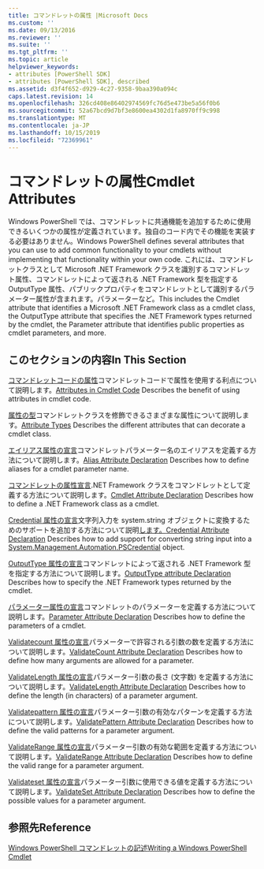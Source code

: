 ```yaml
---
title: コマンドレットの属性 |Microsoft Docs
ms.custom: ''
ms.date: 09/13/2016
ms.reviewer: ''
ms.suite: ''
ms.tgt_pltfrm: ''
ms.topic: article
helpviewer_keywords:
- attributes [PowerShell SDK]
- attributes [PowerShell SDK], described
ms.assetid: d3f4f652-d929-4c27-9358-9baa390a094c
caps.latest.revision: 14
ms.openlocfilehash: 326cd408e86402974569fc76d5e473be5a56f0b6
ms.sourcegitcommit: 52a67bcd9d7bf3e8600ea4302d1fa8970ff9c998
ms.translationtype: MT
ms.contentlocale: ja-JP
ms.lasthandoff: 10/15/2019
ms.locfileid: "72369961"
---
```

# <a name="cmdlet-attributes"></a><span data-ttu-id="2cd13-102">コマンドレットの属性</span><span class="sxs-lookup"><span data-stu-id="2cd13-102">Cmdlet Attributes</span></span>

<span data-ttu-id="2cd13-103">Windows PowerShell では、コマンドレットに共通機能を追加するために使用できるいくつかの属性が定義されています。独自のコード内でその機能を実装する必要はありません。</span><span class="sxs-lookup"><span data-stu-id="2cd13-103">Windows PowerShell defines several attributes that you can use to add common functionality to your cmdlets without implementing that functionality within your own code.</span></span> <span data-ttu-id="2cd13-104">これには、コマンドレットクラスとして Microsoft .NET Framework クラスを識別するコマンドレット属性、コマンドレットによって返される .NET Framework 型を指定する OutputType 属性、パブリックプロパティをコマンドレットとして識別するパラメーター属性が含まれます。パラメーターなど。</span><span class="sxs-lookup"><span data-stu-id="2cd13-104">This includes the Cmdlet attribute that identifies a Microsoft .NET Framework class as a cmdlet class, the OutputType attribute that specifies the .NET Framework types returned by the cmdlet, the Parameter attribute that identifies public properties as cmdlet parameters, and more.</span></span>

## <a name="in-this-section"></a><span data-ttu-id="2cd13-105">このセクションの内容</span><span class="sxs-lookup"><span data-stu-id="2cd13-105">In This Section</span></span>

<span data-ttu-id="2cd13-106">[コマンドレットコードの属性](./attributes-in-cmdlet-code.md)コマンドレットコードで属性を使用する利点について説明します。</span><span class="sxs-lookup"><span data-stu-id="2cd13-106">[Attributes in Cmdlet Code](./attributes-in-cmdlet-code.md) Describes the benefit of using attributes in cmdlet code.</span></span>

<span data-ttu-id="2cd13-107">[属性の型](./attribute-types.md)コマンドレットクラスを修飾できるさまざまな属性について説明します。</span><span class="sxs-lookup"><span data-stu-id="2cd13-107">[Attribute Types](./attribute-types.md) Describes the different attributes that can decorate a cmdlet class.</span></span>

<span data-ttu-id="2cd13-108">[エイリアス属性の宣言](./alias-attribute-declaration.md)コマンドレットパラメーター名のエイリアスを定義する方法について説明します。</span><span class="sxs-lookup"><span data-stu-id="2cd13-108">[Alias Attribute Declaration](./alias-attribute-declaration.md) Describes how to define aliases for a cmdlet parameter name.</span></span>

<span data-ttu-id="2cd13-109">[コマンドレットの属性宣言](./cmdlet-attribute-declaration.md).NET Framework クラスをコマンドレットとして定義する方法について説明します。</span><span class="sxs-lookup"><span data-stu-id="2cd13-109">[Cmdlet Attribute Declaration](./cmdlet-attribute-declaration.md) Describes how to define a .NET Framework class as a cmdlet.</span></span>

<span data-ttu-id="2cd13-110">[Credential 属性の宣言](./credential-attribute-declaration.md)文字列入力を system.string オブジェクトに変換するためのサポートを追加する方法について説明[します。](/dotnet/api/System.Management.Automation.PSCredential)</span><span class="sxs-lookup"><span data-stu-id="2cd13-110">[Credential Attribute Declaration](./credential-attribute-declaration.md) Describes how to add support for converting string input into a [System.Management.Automation.PSCredential](/dotnet/api/System.Management.Automation.PSCredential) object.</span></span>

<span data-ttu-id="2cd13-111">[OutputType 属性の宣言](./outputtype-attribute-declaration.md)コマンドレットによって返される .NET Framework 型を指定する方法について説明します。</span><span class="sxs-lookup"><span data-stu-id="2cd13-111">[OutputType attribute Declaration](./outputtype-attribute-declaration.md) Describes how to specify the .NET Framework types returned by the cmdlet.</span></span>

<span data-ttu-id="2cd13-112">[パラメーター属性の宣言](./parameter-attribute-declaration.md)コマンドレットのパラメーターを定義する方法について説明します。</span><span class="sxs-lookup"><span data-stu-id="2cd13-112">[Parameter Attribute Declaration](./parameter-attribute-declaration.md) Describes how to define the parameters of a cmdlet.</span></span>

<span data-ttu-id="2cd13-113">[Validatecount 属性の宣言](./validatecount-attribute-declaration.md)パラメーターで許容される引数の数を定義する方法について説明します。</span><span class="sxs-lookup"><span data-stu-id="2cd13-113">[ValidateCount Attribute Declaration](./validatecount-attribute-declaration.md) Describes how to define how many arguments are allowed for a parameter.</span></span>

<span data-ttu-id="2cd13-114">[ValidateLength 属性の宣言](./validatelength-attribute-declaration.md)パラメーター引数の長さ (文字数) を定義する方法について説明します。</span><span class="sxs-lookup"><span data-stu-id="2cd13-114">[ValidateLength Attribute Declaration](./validatelength-attribute-declaration.md) Describes how to define the length (in characters) of a parameter argument.</span></span>

<span data-ttu-id="2cd13-115">[Validatepattern 属性の宣言](./validatepattern-attribute-declaration.md)パラメーター引数の有効なパターンを定義する方法について説明します。</span><span class="sxs-lookup"><span data-stu-id="2cd13-115">[ValidatePattern Attribute Declaration](./validatepattern-attribute-declaration.md) Describes how to define the valid patterns for a parameter argument.</span></span>

<span data-ttu-id="2cd13-116">[ValidateRange 属性の宣言](./validaterange-attribute-declaration.md)パラメーター引数の有効な範囲を定義する方法について説明します。</span><span class="sxs-lookup"><span data-stu-id="2cd13-116">[ValidateRange Attribute Declaration](./validaterange-attribute-declaration.md) Describes how to define the valid range for a parameter argument.</span></span>

<span data-ttu-id="2cd13-117">[Validateset 属性の宣言](./validateset-attribute-declaration.md)パラメーター引数に使用できる値を定義する方法について説明します。</span><span class="sxs-lookup"><span data-stu-id="2cd13-117">[ValidateSet Attribute Declaration](./validateset-attribute-declaration.md) Describes how to define the possible values for a parameter argument.</span></span>

## <a name="reference"></a><span data-ttu-id="2cd13-118">参照先</span><span class="sxs-lookup"><span data-stu-id="2cd13-118">Reference</span></span>

[<span data-ttu-id="2cd13-119">Windows PowerShell コマンドレットの記述</span><span class="sxs-lookup"><span data-stu-id="2cd13-119">Writing a Windows PowerShell Cmdlet</span></span>](./writing-a-windows-powershell-cmdlet.md)
